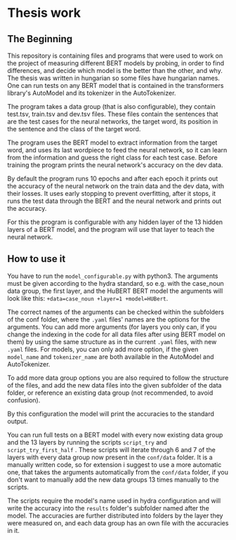 # Thesis work

## The Beginning

This repository is containing files and programs that were used to work on the project of measuring different BERT models by probing, in order to find differences, and decide which model is the better than the other, and why. The thesis was written in hungarian so some files have hungarian names. One can run tests on any BERT model that is contained in the transformers library's AutoModel and its tokenizer in the AutoTokenizer. 

The program takes a data group (that is also configurable), they contain test.tsv, train.tsv and dev.tsv files. These files contain the sentences that are the test cases for the neural networks, the target word, its position in the sentence and the class of the target word.

The program uses the BERT model to extract information from the target word, and uses its last wordpiece to feed the neural network, so it can learn from the information and guess the right class for each test case. Before training the program prints the neural network's accuracy on the dev data.

By default the program runs 10 epochs and after each epoch it prints out the accuracy of the neural network on the train data and the dev data, with their losses. It uses early stopping to prevent overfitting, after it stops, it runs the test data through the BERT and the neural network and prints out the accuracy.

For this the program is configurable with any hidden layer of the 13 hidden layers of a BERT model, and the program will use that layer to teach the neural network. 

## How to use it

You have to run the `model_configurable.py` with python3. The arguments must be given according to the hydra standard, so e.g. with the case_noun data group, the first layer, and the HuBERT BERT model the arguments will look like this: `+data=case_noun +layer=1 +model=HUBert`.

The correct names of the arguments can be checked within the subfolders of the conf folder, where the `.yaml` files' names are the options for the arguments. You can add more arguments (for layers you only can, if you change the indexing in the code for all data files after using BERT model on them) by using the same structure as in the current `.yaml` files, with new `.yaml` files. For models, you can only add more option, if the given `model_name` and `tokenizer_name` are both available in the AutoModel and AutoTokenizer.

To add more data group options you are also required to follow the structure of the files, and add the new data files into the given subfolder of the data folder, or reference an existing data group (not recommended, to avoid confusion).

By this configuration the model will print the accuracies to the standard output.

You can run full tests on a BERT model with every now existing data group and the 13 layers by running the scripts `script_try` and `script_try_first_half` . These scripts will iterate through 6 and 7 of the layers with every data group now present in the `conf/data` folder. It is a manually written code, so for extension i suggest to use a more automatic one, that takes the arguments automatically from the `conf/data` folder, if you don't want to manually add the new data groups 13 times manually to the scripts.

The scripts require the model's name used in hydra configuration and will write the accuracy into the `results` folder's subfolder named after the model. The accuracies are further distributed into folders by the layer they were measured on, and each data group has an own file with the accuracies in it.
